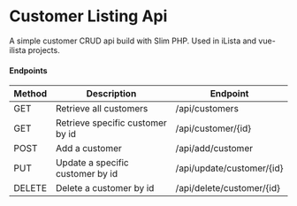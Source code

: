 # Customer Listing Api
A simple customer CRUD api build with Slim PHP. Used in iLista and vue-ilista projects.

#### Endpoints
Method | Description | Endpoint
------ | ----------- | --------
GET | Retrieve all customers| /api/customers              
GET | Retrieve specific customer by id| /api/customer/{id}
POST | Add a customer | /api/add/customer
PUT | Update a specific customer by id | /api/update/customer/{id}
DELETE | Delete a customer by id | /api/delete/customer/{id}